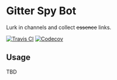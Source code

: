# Gitter Spy Bot
Lurk in channels and collect ~~essence~~ links.

[![Travis CI](https://img.shields.io/travis/cbas/gitter-spy.svg)](https://travis-ci.org/cbas/gitter-spy)
[![Codecov](https://img.shields.io/codecov/c/github/cbas/gitter-spy.svg)](https://codecov.io/github/cbas/gitter-spy)

## Usage
TBD
